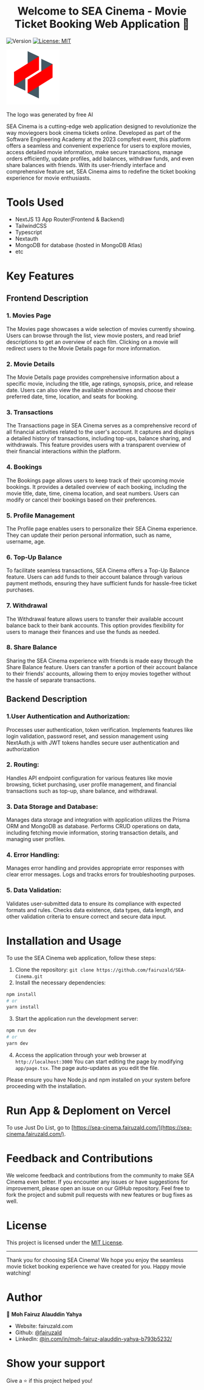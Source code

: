 <h1 align="center">Welcome to SEA Cinema - Movie Ticket Booking Web Application 👋</h1>
<p>
  <img alt="Version" src="https://img.shields.io/badge/version-0.1.0-blue.svg?cacheSeconds=2592000" />
  <a href="#" target="_blank">
    <img alt="License: MIT" src="https://img.shields.io/badge/License-MIT-yellow.svg" />
  </a>
</p>

![SEA Cinema Logo](./public/logo.png)

<p>The logo was generated by free AI</p>

SEA Cinema is a cutting-edge web application designed to revolutionize the way moviegoers book cinema tickets online. Developed as part of the Software Engineering Academy at the 2023 compfest event, this platform offers a seamless and convenient experience for users to explore movies, access detailed movie information, make secure transactions, manage orders efficiently, update profiles, add balances, withdraw funds, and even share balances with friends. With its user-friendly interface and comprehensive feature set, SEA Cinema aims to redefine the ticket booking experience for movie enthusiasts.

# Tools Used
- NextJS 13 App Router(Frontend & Backend)
- TailwindCSS
- Typescript
- Nextauth
- MongoDB for database (hosted in MongoDB Atlas)
- etc

# Key Features
## Frontend Description

### 1. Movies Page 

The Movies page showcases a wide selection of movies currently showing. Users can browse through the list, view movie posters, and read brief descriptions to get an overview of each film. Clicking on a movie will redirect users to the Movie Details page for more information.

### 2. Movie Details

The Movie Details page provides comprehensive information about a specific movie, including the title, age ratings, synopsis, price, and release date. Users can also view the available showtimes and choose their preferred date, time, location, and seats for booking.

### 3. Transactions 

The Transactions page in SEA Cinema serves as a comprehensive record of all financial activities related to the user's account. It captures and displays a detailed history of transactions, including top-ups, balance sharing, and withdrawals. This feature provides users with a transparent overview of their financial interactions within the platform.

### 4. Bookings 

The Bookings page allows users to keep track of their upcoming movie bookings. It provides a detailed overview of each booking, including the movie title, date, time, cinema location, and seat numbers. Users can modify or cancel their bookings based on their preferences.

### 5. Profile Management 

The Profile page enables users to personalize their SEA Cinema experience. They can update their perion personal information, such as name, username, age.

### 6. Top-Up Balance

To facilitate seamless transactions, SEA Cinema offers a Top-Up Balance feature. Users can add funds to their account balance through various payment methods, ensuring they have sufficient funds for hassle-free ticket purchases.

### 7. Withdrawal

The Withdrawal feature allows users to transfer their available account balance back to their bank accounts. This option provides flexibility for users to manage their finances and use the funds as needed.

### 8. Share Balance

Sharing the SEA Cinema experience with friends is made easy through the Share Balance feature. Users can transfer a portion of their account balance to their friends' accounts, allowing them to enjoy movies together without the hassle of separate transactions.

## Backend Description

### 1.User Authentication and Authorization:
Processes user authentication, token verification. Implements features like login validation, password reset, and session management using NextAuth.js with JWT tokens handles secure user authentication and authorization

### 2. Routing:
Handles API endpoint configuration for various features like movie browsing, ticket purchasing, user profile management, and financial transactions such as top-up, share balance, and withdrawal.

### 3. Data Storage and Database:
Manages data storage and integration with application utilizes the Prisma ORM and MongoDB as database. Performs CRUD operations on data, including fetching movie information, storing transaction details, and managing user profiles.

### 4. Error Handling: 
Manages error handling and provides appropriate error responses with clear error messages. Logs and tracks errors for troubleshooting purposes.

### 5. Data Validation: 
Validates user-submitted data to ensure its compliance with expected formats and rules. Checks data existence, data types, data length, and other validation criteria to ensure correct and secure data input.

# Installation and Usage

To use the SEA Cinema web application, follow these steps:

1. Clone the repository: `git clone https://github.com/fairuzald/SEA-Cinema.git`
2. Install the necessary dependencies:

```bash
npm install
# or
yarn install
```

3. Start the application run the development server:

```bash
npm run dev
# or
yarn dev
```

4. Access the application through your web browser at `http://localhost:3000`
   You can start editing the page by modifying `app/page.tsx`. The page auto-updates as you edit the file.


Please ensure you have Node.js and npm installed on your system before proceeding with the installation.

# Run App & Deploment on Vercel
To use Just Do List, go to
[https://sea-cinema.fairuzald.com/](https://sea-cinema.fairuzald.com/).

# Feedback and Contributions

We welcome feedback and contributions from the community to make SEA Cinema even better. If you encounter any issues or have suggestions for improvement, please open an issue on our GitHub repository. Feel free to fork the project and submit pull requests with new features or bug fixes as well.

# License

This project is licensed under the [MIT License](https://opensource.org/licenses/MIT).

---

Thank you for choosing SEA Cinema! We hope you enjoy the seamless movie ticket booking experience we have created for you. Happy movie watching!

# Author

👤 **Moh Fairuz Alauddin Yahya**

- Website: fairuzald.com
- Github: [@fairuzald](https://github.com/fairuzald)
- LinkedIn: [@in.com\/in\/moh-fairuz-alauddin-yahya-b793b5232\/](https://linkedin.com/in/in.com/in/moh-fairuz-alauddin-yahya-b793b5232/)

# Show your support

Give a ⭐️ if this project helped you!
